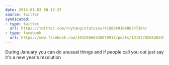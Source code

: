 ```yaml
---
date: 2014-01-03 00:17:37
source: twitter
syndicated:
- type: twitter
  url: https://twitter.com/roytang/statuses/418898910686347264/
- type: facebook
  url: https://www.facebook.com/10155666240078912/posts/10152702664828912
---
```


During January you can do unusual things and if people call you out just say it's a new year's resolution